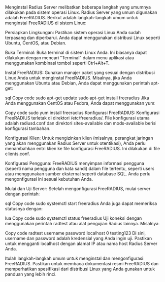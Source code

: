 Menginstal Radius Server melibatkan beberapa langkah yang umumnya dilakukan pada sistem operasi Linux. Radius Server yang umum digunakan adalah FreeRADIUS. Berikut adalah langkah-langkah umum untuk menginstal FreeRADIUS di sistem Linux:

Persiapkan Lingkungan: Pastikan sistem operasi Linux Anda sudah terpasang dan diperbarui. Anda dapat menggunakan distribusi Linux seperti Ubuntu, CentOS, atau Debian.

Buka Terminal: Buka terminal di sistem Linux Anda. Ini biasanya dapat dilakukan dengan mencari "Terminal" dalam menu aplikasi atau menggunakan kombinasi tombol seperti Ctrl+Alt+T.

Instal FreeRADIUS: Gunakan manajer paket yang sesuai dengan distribusi Linux Anda untuk menginstal FreeRADIUS. Misalnya, jika Anda menggunakan Ubuntu atau Debian, Anda dapat menggunakan perintah apt-get:

sql
Copy code
sudo apt-get update
sudo apt-get install freeradius
Jika Anda menggunakan CentOS atau Fedora, Anda dapat menggunakan yum:

Copy code
sudo yum install freeradius
Konfigurasi FreeRADIUS: Konfigurasi FreeRADIUS terletak di direktori /etc/freeradius/. File konfigurasi utama adalah radiusd.conf dan direktori sites-available dan mods-available berisi konfigurasi tambahan.

Konfigurasi Klien: Untuk mengizinkan klien (misalnya, perangkat jaringan yang akan menggunakan Radius Server untuk otentikasi), Anda perlu menambahkan entri klien ke file konfigurasi FreeRADIUS. Ini dilakukan di file clients.conf.

Konfigurasi Pengguna: FreeRADIUS menyimpan informasi pengguna (seperti nama pengguna dan kata sandi) dalam file tertentu, seperti users atau menggunakan sumber eksternal seperti database SQL. Anda perlu mengonfigurasi ini sesuai kebutuhan Anda.

Mulai dan Uji Server: Setelah mengonfigurasi FreeRADIUS, mulai server dengan perintah:

sql
Copy code
sudo systemctl start freeradius
Anda juga dapat memeriksa statusnya dengan:

lua
Copy code
sudo systemctl status freeradius
Uji koneksi dengan menggunakan perintah radtest atau alat pengujian Radius lainnya. Misalnya:

Copy code
radtest username password localhost 0 testing123
Di sini, username dan password adalah kredensial yang Anda ingin uji. Pastikan untuk mengganti localhost dengan alamat IP atau nama host Radius Server Anda.

Itulah langkah-langkah umum untuk menginstal dan mengonfigurasi FreeRADIUS. Pastikan untuk membaca dokumentasi resmi FreeRADIUS dan memperhatikan spesifikasi dari distribusi Linux yang Anda gunakan untuk panduan yang lebih rinci.




